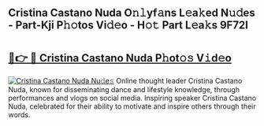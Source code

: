 ## Cristina Castano Nuda O𝚗𝚕yf𝚊ns L𝚎a𝚔ed N𝚞𝚍es - Part-Kji P𝚑𝚘tos Vi𝚍𝚎o - H𝚘𝚝 Part L𝚎a𝚔s 9F72I

# <h2><a href="http://kf2tsf.oniu.top/?m=Cristina+Castano+Nuda">🔗👉 🔴 Cristina Castano Nuda P𝚑ot𝚘𝚜 V𝚒d𝚎o</a></h2>

[![Cristina Castano Nuda Nu𝚍e𝚜](https://i.imgur.com/0qMVB7G.gif)](http://kf2tsf.oniu.top/?m=Cristina+Castano+Nuda)
Online thought leader Cristina Castano Nuda, known for disseminating dance and lifestyle knowledge, through performances and vlogs on social media. Inspiring speaker Cristina Castano Nuda, celebrated for their ability to motivate and inspire others through their words.  
